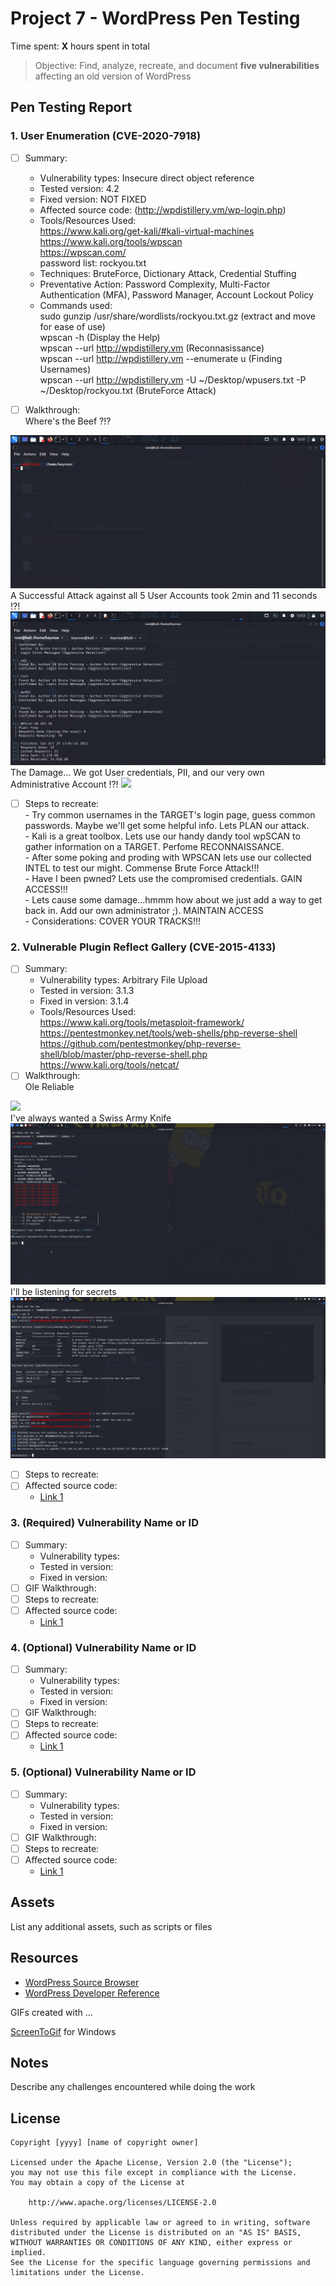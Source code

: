 # Project 7 - WordPress Pen Testing

Time spent: **X** hours spent in total

> Objective: Find, analyze, recreate, and document **five vulnerabilities** affecting an old version of WordPress

## Pen Testing Report

### 1. User Enumeration (CVE-2020-7918)

- [ ] Summary:     
  - Vulnerability types: Insecure direct object reference
  - Tested version: 4.2
  - Fixed version: NOT FIXED
  - Affected source code: (http://wpdistillery.vm/wp-login.php)
  - Tools/Resources Used:
  <br /> https://www.kali.org/get-kali/#kali-virtual-machines
  <br /> https://www.kali.org/tools/wpscan
  <br /> https://wpscan.com/
  <br /> password list: rockyou.txt
  - Techniques: BruteForce, Dictionary Attack, Credential Stuffing
  - Preventative Action: Password Complexity, Multi-Factor Authentication (MFA), Password Manager, Account Lockout Policy
  - Commands used:
  <br /> sudo gunzip /usr/share/wordlists/rockyou.txt.gz (extract and move for ease of use)
  <br /> wpscan -h (Display the Help)
  <br /> wpscan --url http://wpdistillery.vm (Reconnasissance)
  <br /> wpscan --url http://wpdistillery.vm --enumerate u (Finding Usernames)
  <br /> wpscan --url http://wpdistillery.vm -U ~/Desktop/wpusers.txt -P ~/Desktop/rockyou.txt (BruteForce Attack)
  


- [ ] Walkthrough:
<br /> Where's the Beef ?!?
<img src="user_enum1.gif">
<br /> A Successful Attack against all 5 User Accounts took 2min and 11 seconds !?!
<img src="BruteForce.gif">
<br /> The Damage... We got User credentials, PII, and our very own Administrative Account !?!
<img src="damage.gif">


- [ ] Steps to recreate:
<br /> - Try common usernames in the TARGET's login page, guess common passwords. Maybe we'll get some helpful info. Lets PLAN our attack.
<br /> - Kali is a great toolbox. Lets use our handy dandy tool wpSCAN to gather information on a TARGET. Perfome RECONNAISSANCE.
<br /> - After some poking and proding with WPSCAN lets use our collected INTEL to test our might. Commense Brute Force Attack!!! 
<br /> - Have I been pwned? Lets use the compromised credentials. GAIN ACCESS!!!
<br /> - Lets cause some damage...hmmm how about we just add a way to get back in. Add our own administrator ;). MAINTAIN ACCESS
<br /> - Considerations: COVER YOUR TRACKS!!!
  
### 2. Vulnerable Plugin Reflect Gallery (CVE-2015-4133)

- [ ] Summary: 
  - Vulnerability types: Arbitrary File Upload
  - Tested in version: 3.1.3
  - Fixed in version: 3.1.4
  - Tools/Resources Used:
<br /> https://www.kali.org/tools/metasploit-framework/
<br /> https://pentestmonkey.net/tools/web-shells/php-reverse-shell
<br /> https://github.com/pentestmonkey/php-reverse-shell/blob/master/php-reverse-shell.php
<br /> https://www.kali.org/tools/netcat/
- [ ] Walkthrough:
<br /> Ole Reliable 
<img src="plugins.gif">
<br /> I've always wanted a Swiss Army Knife
<img src="swiss_army_knife.gif">
<br /> I'll be listening for secrets
<img src="backdoor.gif">

- [ ] Steps to recreate: 
- [ ] Affected source code:
  - [Link 1](https://core.trac.wordpress.org/browser/tags/version/src/source_file.php)

### 3. (Required) Vulnerability Name or ID

- [ ] Summary: 
  - Vulnerability types:
  - Tested in version:
  - Fixed in version: 
- [ ] GIF Walkthrough: 
- [ ] Steps to recreate: 
- [ ] Affected source code:
  - [Link 1](https://core.trac.wordpress.org/browser/tags/version/src/source_file.php)

### 4. (Optional) Vulnerability Name or ID

- [ ] Summary: 
  - Vulnerability types:
  - Tested in version:
  - Fixed in version: 
- [ ] GIF Walkthrough: 
- [ ] Steps to recreate: 
- [ ] Affected source code:
  - [Link 1](https://core.trac.wordpress.org/browser/tags/version/src/source_file.php)

### 5. (Optional) Vulnerability Name or ID

- [ ] Summary: 
  - Vulnerability types:
  - Tested in version:
  - Fixed in version: 
- [ ] GIF Walkthrough: 
- [ ] Steps to recreate: 
- [ ] Affected source code:
  - [Link 1](https://core.trac.wordpress.org/browser/tags/version/src/source_file.php) 

## Assets

List any additional assets, such as scripts or files

## Resources

- [WordPress Source Browser](https://core.trac.wordpress.org/browser/)
- [WordPress Developer Reference](https://developer.wordpress.org/reference/)

GIFs created with  ...

[ScreenToGif](https://www.screentogif.com/) for Windows

## Notes

Describe any challenges encountered while doing the work

## License

    Copyright [yyyy] [name of copyright owner]

    Licensed under the Apache License, Version 2.0 (the "License");
    you may not use this file except in compliance with the License.
    You may obtain a copy of the License at

        http://www.apache.org/licenses/LICENSE-2.0

    Unless required by applicable law or agreed to in writing, software
    distributed under the License is distributed on an "AS IS" BASIS,
    WITHOUT WARRANTIES OR CONDITIONS OF ANY KIND, either express or implied.
    See the License for the specific language governing permissions and
    limitations under the License.
